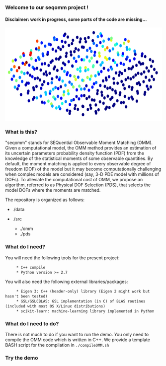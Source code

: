### Welcome to our seqomm project !

#### Disclaimer: work in progress, some parts of the code are missing...

<p align="center"> 
<img src="./images/seqomm.png" title="what is this?" alt="Front page
illustration" width=auto height="300">
</p>

### What is this?
"seqomm" stands for SEQuential Observable Moment Matching (OMM).
Given a computational model, the OMM method provides an estimation of its
uncertain parameters probability density function (PDF) from the knowledge of the
statistical moments of some observable quantities.
By default, the moment matching is applied to every observable degree of
freedom (DOF) of the model but it may become computationally challenging when
complex models are considered (say, 3-D PDE model with millions of DOFs).
To alleviate the computational cost of OMM, we propose an algorithm, referred to as Physical DOF Selection (PDS), that
selects the model DOFs where the moments are matched.

The repository is organized as follows:

 * ./data
    
 * ./src
 
   * ./omm
   * ./pds

### What do I need?
You will need the following tools for the present project:

         * C++ compile
         * Python version >= 2.7

You will also need the following external libraries/packages:

         * Eigen 3: C++ (header-only) library (Eigen 2 might work but hasn't been tested)
         * GSL/GSLCBLAS: GSL implementation (in C) of BLAS routines (included with most OS X/Linux distributions)
         * scikit-learn: machine-learning library implemented in Python

### What do I need to do?
There is not much to do if you want to run the demo. You only need to compile
the OMM code which is written in C++. We provide a template BASH script for the
compilation in `./compileOMM.sh`


### Try the demo
